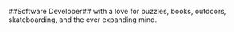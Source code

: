 ##Software Developer## with a love for puzzles, books, outdoors, skateboarding, and the ever expanding mind.




